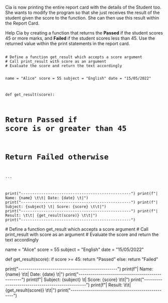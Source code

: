 Cia is now printing the entire report card with the details of the Student too. She wants to modify the program so that she just receives the result of the student given the score to the function. She can then use this result within the Report Card.

Help Cia by creating a function that returns the **Passed** if the student scores 45 or more marks, and **Failed** if the student scores less than 45. Use the returned value within the print statements in the report card.


<Editor lang="python" type="exercise">
<code>
# Define a function get_result which accepts a score argument
# Call print_result with score as an argument
# Evaluate the score and return the text accordingly

name = "Alice"
score = 55
subject = "English"
date = "15/05/2022"

def get_result(score):
  # Return Passed if score is or greater than 45
  # Return Failed otherwise
  ...


print("-------------------------------------------------")
print(f"| Name: {name} \t\t| Date: {date} \t|")
print("-------------------------------------------------")
print(f"| Subject: {subject} \t| Score: {score} \t\t|")
print("-------------------------------------------------")
print(f"| Result: \t\t| {get_result(score)} \t\t|")
print("-------------------------------------------------")
</code>

<solution>
# Define a function get_result which accepts a score argument
# Call print_result with score as an argument
# Evaluate the score and return the text accordingly

name = "Alice"
score = 55
subject = "English"
date = "15/05/2022"

def get_result(score):
  if score >= 45:
    return "Passed"
  else:
    return "Failed"


print("-------------------------------------------------")
print(f"| Name: {name} \t\t| Date: {date} \t|")
print("-------------------------------------------------")
print(f"| Subject: {subject} \t| Score: {score} \t\t|")
print("-------------------------------------------------")
print(f"| Result: \t\t| {get_result(score)} \t\t|")
print("-------------------------------------------------")
</solution>
</Editor>